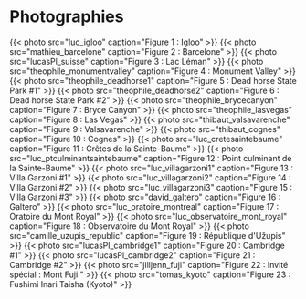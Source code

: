 Photographies
=============

{{< photo src="luc_igloo" caption="Figure 1 : Igloo" >}}
{{< photo src="mathieu_barcelone" caption="Figure 2 : Barcelone" >}}
{{< photo src="lucasPl_suisse" caption="Figure 3 : Lac Léman" >}}
{{< photo src="theophile_monumentvalley" caption="Figure 4 : Monument Valley" >}}
{{< photo src="theophile_deadhorse1" caption="Figure 5 : Dead horse State Park #1" >}}
{{< photo src="theophile_deadhorse2" caption="Figure 6 : Dead horse State Park #2" >}}
{{< photo src="theophile_brycecanyon" caption="Figure 7 : Bryce Canyon" >}}
{{< photo src="theophile_lasvegas" caption="Figure 8 : Las Vegas" >}}
{{< photo src="thibaut_valsavarenche" caption="Figure 9 : Valsavarenche" >}}
{{< photo src="thibaut_cognes" caption="Figure 10 : Cognes" >}}
{{< photo src="luc_cretesaintebaume" caption="Figure 11 : Crêtes de la Sainte-Baume" >}}
{{< photo src="luc_ptculminantsaintebaume" caption="Figure 12 : Point culminant de la Sainte-Baume" >}}
{{< photo src="luc_villagarzoni1" caption="Figure 13 : Villa Garzoni #1" >}}
{{< photo src="luc_villagarzoni2" caption="Figure 14 : Villa Garzoni #2" >}}
{{< photo src="luc_villagarzoni3" caption="Figure 15 : Villa Garzoni #3" >}}
{{< photo src="david_galtero" caption="Figure 16 : Galtero" >}}
{{< photo src="luc_oratoire_montreal" caption="Figure 17 : Oratoire du Mont Royal" >}}
{{< photo src="luc_observatoire_mont_royal" caption="Figure 18 : Observatoire du Mont Royal" >}}
{{< photo src="camille_uzupis_republic" caption="Figure 19 : République d'Užupis" >}}
{{< photo src="lucasPl_cambridge1" caption="Figure 20 : Cambridge #1" >}}
{{< photo src="lucasPl_cambridge2" caption="Figure 21 : Cambridge #2" >}}
{{< photo src="jilljenn_fuji" caption="Figure 22 : Invité spécial : Mont Fuji " >}}
{{< photo src="tomas_kyoto" caption="Figure 23 : Fushimi Inari Taisha (Kyoto)" >}}
